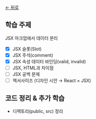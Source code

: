 [← 뒤로](../README.md)

## 학습 주제

JSX 마크업에서 데이터 분리

- [x] JSX 슬롯(Slot)
- [x] JSX 주석(comment)
- [x] JSX 속성 데이터 바인딩(valid, invalid)
- [ ] JSX, HTML과 차이점
- [ ] JSX 공백 문제
- [ ] 엑서사이즈 (디자인 시안 → React × JSX)

## 코드 정리 & 추가 학습

- 디렉토리(public, src) 정리